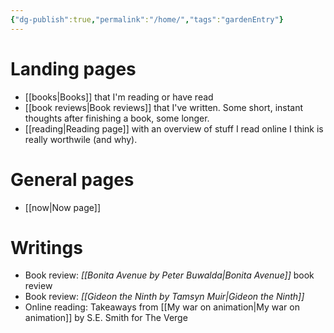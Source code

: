 ```yaml
---
{"dg-publish":true,"permalink":"/home/","tags":"gardenEntry"}
---
```


# Landing pages
- [[books\|Books]] that I'm reading or have read 
- [[book reviews\|Book reviews]] that I've written. Some short, instant thoughts after finishing a book, some longer.
- [[reading\|Reading page]] with an overview of stuff I read online I think is really worthwile (and why).

# General pages
- [[now\|Now page]]

# Writings
- Book review: _[[Bonita Avenue by Peter Buwalda\|Bonita Avenue]]_ book review
- Book review: _[[Gideon the Ninth by Tamsyn Muir\|Gideon the Ninth]]_
- Online reading: Takeaways from [[My war on animation\|My war on animation]] by S.E. Smith for The Verge
